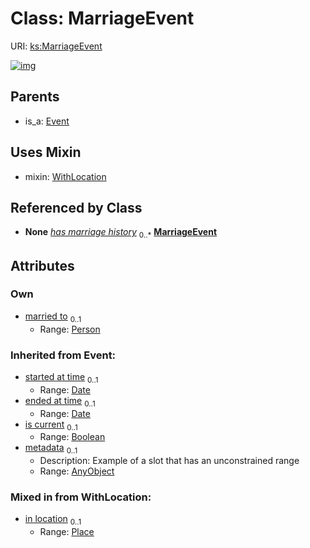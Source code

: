 
# Class: MarriageEvent




URI: [ks:MarriageEvent](https://w3id.org/linkml/tests/kitchen_sink/MarriageEvent)


[![img](https://yuml.me/diagram/nofunky;dir:TB/class/[WithLocation],[Place],[Person],[Person]<married%20to%200..1-%20[MarriageEvent&#124;started_at_time(i):date%20%3F;ended_at_time(i):date%20%3F;is_current(i):boolean%20%3F],[MarriageEvent]uses%20-.->[WithLocation],[Event]^-[MarriageEvent],[Event],[AnyObject])](https://yuml.me/diagram/nofunky;dir:TB/class/[WithLocation],[Place],[Person],[Person]<married%20to%200..1-%20[MarriageEvent&#124;started_at_time(i):date%20%3F;ended_at_time(i):date%20%3F;is_current(i):boolean%20%3F],[MarriageEvent]uses%20-.->[WithLocation],[Event]^-[MarriageEvent],[Event],[AnyObject])

## Parents

 *  is_a: [Event](Event.md)

## Uses Mixin

 *  mixin: [WithLocation](WithLocation.md)

## Referenced by Class

 *  **None** *[has marriage history](has_marriage_history.md)*  <sub>0..\*</sub>  **[MarriageEvent](MarriageEvent.md)**

## Attributes


### Own

 * [married to](married_to.md)  <sub>0..1</sub>
     * Range: [Person](Person.md)

### Inherited from Event:

 * [started at time](started_at_time.md)  <sub>0..1</sub>
     * Range: [Date](types/Date.md)
 * [ended at time](ended_at_time.md)  <sub>0..1</sub>
     * Range: [Date](types/Date.md)
 * [is current](is_current.md)  <sub>0..1</sub>
     * Range: [Boolean](types/Boolean.md)
 * [metadata](metadata.md)  <sub>0..1</sub>
     * Description: Example of a slot that has an unconstrained range
     * Range: [AnyObject](AnyObject.md)

### Mixed in from WithLocation:

 * [in location](in_location.md)  <sub>0..1</sub>
     * Range: [Place](Place.md)
